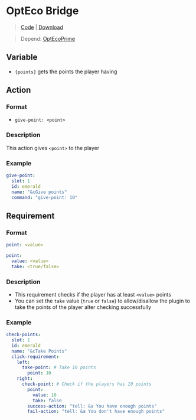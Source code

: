 # OptEco Bridge
> [Code](https://github.com/BetterGUI-MC/OptEcoBridge/) | [Download](https://ci.codemc.io/job/BetterGUI-MC/view/Addon/job/OptEcoBridge/)

> Depend: [OptEcoPrime](https://www.spigotmc.org/resources/optecoprime-1-8-1-17-sqlite-mysql-mongodb.95245/)

## Variable
* `{points}` gets the points the player having

## Action

### Format
* `give-point: <point>`

### Description
This action gives `<point>` to the player

### Example
```yaml
give-point:
  slot: 1
  id: emerald
  name: "&cGive points"
  command: "give-point: 10"
```

## Requirement

### Format
```yaml
point: <value>
```
```yaml
point:
  value: <value>
  take: <true/false>
```

### Description
* This requirement checks if the player has at least `<value>` points
* You can set the `take` value (`true` or `false`) to allow/disallow the plugin to take the points of the player alter checking successfully

### Example
```yaml
check-points:
  slot: 1
  id: emerald
  name: "&cTake Points"
  click-requirement:
    left:
      take-point: # Take 10 points
        point: 10
    right:
      check-point: # Check if the players has 10 points
        point:
          value: 10
          take: false
        success-action: "tell: &a You have enough points"
        fail-action: "tell: &a You don't have enough points"
```